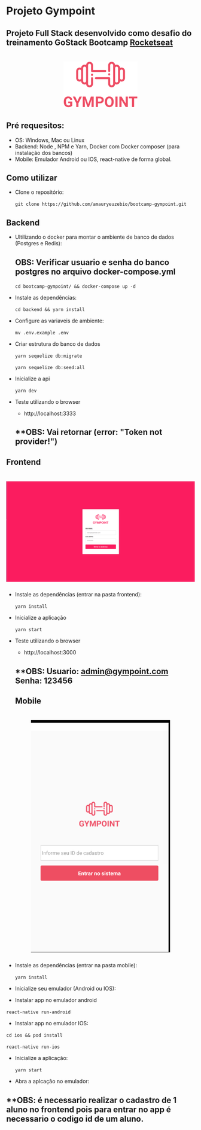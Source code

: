 # Projeto Gympoint

## Projeto Full Stack desenvolvido como desafio do treinamento GoStack Bootcamp [Rocketseat](https://rocketseat.com.br)

<h1 align="center">
<img src="https://raw.githubusercontent.com/amauryeuzebio/bootcamp-gympoint/master/imgs-readme/logo.png">
</h1>

## Pré requesitos:
   - OS: Windows, Mac ou Linux
   - Backend: Node , NPM e Yarn, Docker com Docker composer (para instalação dos bancos)
   - Mobile: Emulador Android ou IOS, react-native de forma global.

## Como utilizar

- Clone o repositório:

  `git clone https://github.com/amauryeuzebio/bootcamp-gympoint.git`

## Backend ##

- Ultilizando o docker para montar o ambiente de banco de dados (Postgres e Redis):
  ## **OBS: Verificar usuario e senha do banco postgres no arquivo docker-compose.yml**

  `cd bootcamp-gympoint/ && docker-compose up -d`

- Instale as dependências:

  `cd backend && yarn install`

- Configure as variaveis de ambiente:

  `mv .env.example .env`

- Criar estrutura do banco de dados

  `yarn sequelize db:migrate`

  `yarn sequelize db:seed:all`
  
- Inicialize a api

  `yarn dev`

- Teste utilizando o browser

  - http://localhost:3333
  ## **OBS: Vai retornar (error: "Token not provider!")

## Frontend ##

<h1 align="center">
<img src="https://raw.githubusercontent.com/amauryeuzebio/bootcamp-gympoint/master/imgs-readme/front.png">
</h1>

- Instale as dependências (entrar na pasta frontend):

  `yarn install`

- Inicialize a aplicação

  `yarn start`

- Teste utilizando o browser

  - http://localhost:3000
  ## **OBS: Usuario: admin@gympoint.com Senha: 123456

  ## Mobile ##

<h1 align="center">
<img src="https://raw.githubusercontent.com/amauryeuzebio/bootcamp-gympoint/master/imgs-readme/mobile.png">
</h1>

- Instale as dependências (entrar na pasta mobile):

  `yarn install`

- Inicialize seu emulador (Android ou IOS):

- Instalar app no emulador android

`react-native run-android`

- Instalar app no emulador IOS:

`cd ios && pod install`

`react-native run-ios`

- Inicialize a aplicação:

  `yarn start`

- Abra a aplcação no emulador:
## **OBS: é necessario realizar o cadastro de 1 aluno no frontend pois para entrar no app é necessario o codigo id de um aluno.
